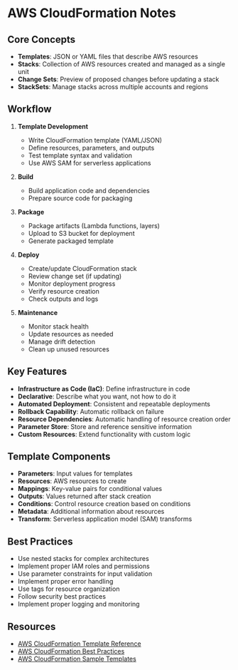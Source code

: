 # AWS CloudFormation Notes

## Core Concepts
- **Templates**: JSON or YAML files that describe AWS resources
- **Stacks**: Collection of AWS resources created and managed as a single unit
- **Change Sets**: Preview of proposed changes before updating a stack
- **StackSets**: Manage stacks across multiple accounts and regions

## Workflow
1. **Template Development**
   - Write CloudFormation template (YAML/JSON)
   - Define resources, parameters, and outputs
   - Test template syntax and validation
   - Use AWS SAM for serverless applications

2. **Build**
   - Build application code and dependencies
   - Prepare source code for packaging

3. **Package**
   - Package artifacts (Lambda functions, layers)
   - Upload to S3 bucket for deployment
   - Generate packaged template

4. **Deploy**
   - Create/update CloudFormation stack
   - Review change set (if updating)
   - Monitor deployment progress
   - Verify resource creation
   - Check outputs and logs

5. **Maintenance**
   - Monitor stack health
   - Update resources as needed
   - Manage drift detection
   - Clean up unused resources

## Key Features
- **Infrastructure as Code (IaC)**: Define infrastructure in code
- **Declarative**: Describe what you want, not how to do it
- **Automated Deployment**: Consistent and repeatable deployments
- **Rollback Capability**: Automatic rollback on failure
- **Resource Dependencies**: Automatic handling of resource creation order
- **Parameter Store**: Store and reference sensitive information
- **Custom Resources**: Extend functionality with custom logic

## Template Components
- **Parameters**: Input values for templates
- **Resources**: AWS resources to create
- **Mappings**: Key-value pairs for conditional values
- **Outputs**: Values returned after stack creation
- **Conditions**: Control resource creation based on conditions
- **Metadata**: Additional information about resources
- **Transform**: Serverless application model (SAM) transforms

## Best Practices
- Use nested stacks for complex architectures
- Implement proper IAM roles and permissions
- Use parameter constraints for input validation
- Implement proper error handling
- Use tags for resource organization
- Follow security best practices
- Implement proper logging and monitoring

## Resources
- [AWS CloudFormation Template Reference](https://docs.aws.amazon.com/AWSCloudFormation/latest/TemplateReference/aws-template-resource-type-ref.html)
- [AWS CloudFormation Best Practices](https://docs.aws.amazon.com/AWSCloudFormation/latest/UserGuide/best-practices.html)
- [AWS CloudFormation Sample Templates](https://docs.aws.amazon.com/AWSCloudFormation/latest/UserGuide/cfn-sample-templates.html) 